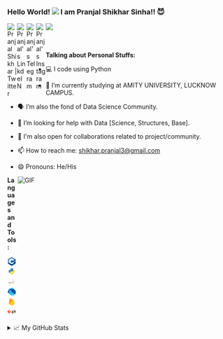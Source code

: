### Hello World! <img src="https://media.giphy.com/media/hvRJCLFzcasrR4ia7z/giphy.gif" width="25px"> I am **Pranjal Shikhar Sinha**!! 😈
<a href="https://twitter.com/pranjalshikhar">
  <img align="left" alt="Pranjal Shikhar | Twitter" width="22px" src="https://cdn.jsdelivr.net/npm/simple-icons@v3/icons/twitter.svg" />
</a>
<a href="https://www.linkedin.com/in/pranjalshikhar/">
  <img align="left" alt="Pranjal's LinkdeIN" width="22px" src="https://cdn.jsdelivr.net/npm/simple-icons@v3/icons/linkedin.svg" />
</a>
<a href="https://t.me/pollymorfism">
  <img align="left" alt="Pranjal's Telegram" width="22px" src="https://cdn.jsdelivr.net/npm/simple-icons@v3/icons/telegram.svg" />
</a>
<a href="https://www.instagram.com/pollymorfism/">
  <img align="left" alt="Pranjal's Instagram" width="22px" src="https://cdn.jsdelivr.net/npm/simple-icons@v3/icons/instagram.svg" />
</a>

![](https://visitor-badge.glitch.me/badge?page_id=pranjalshikhar.pranjalshikhar)

<br />

**Talking about Personal Stuffs:**
- :computer: I code using Python
- 🌱 I’m currently studying at AMITY UNIVERSITY, LUCKNOW CAMPUS.
- 🗣 I’m also the fond of Data Science Community.
- 🤔 I’m looking for help with Data [Science, Structures, Base].
- 👯 I'm also open for collaborations related to project/community.
- 📫 How to reach me: [shikhar.pranjal3@gmail.com](shikhar.pranjal3@gmail.com)
- 😄 Pronouns: He/His

  <img align="right" alt="GIF" src="https://github.com/abhisheknaiidu/abhisheknaiidu/blob/master/code.gif?raw=true" width="500" height="320" />
  
**Languages and Tools:**  

<code><img height="20" src="https://raw.githubusercontent.com/github/explore/80688e429a7d4ef2fca1e82350fe8e3517d3494d/topics/cpp/cpp.png"></code>
<code><img height="20" src="https://raw.githubusercontent.com/github/explore/80688e429a7d4ef2fca1e82350fe8e3517d3494d/topics/python/python.png"></code>
<code><img height="20" src="https://raw.githubusercontent.com/github/explore/80688e429a7d4ef2fca1e82350fe8e3517d3494d/topics/mysql/mysql.png"></code>
<code><img height="20" src="https://raw.githubusercontent.com/github/explore/80688e429a7d4ef2fca1e82350fe8e3517d3494d/topics/dart/dart.png"></code>
<code><img height="20" src="https://raw.githubusercontent.com/github/explore/80688e429a7d4ef2fca1e82350fe8e3517d3494d/topics/firebase/firebase.png"></code>
<code><img height="20" src="https://raw.githubusercontent.com/github/explore/80688e429a7d4ef2fca1e82350fe8e3517d3494d/topics/git/git.png"></code>


<details>
<summary>📈 My GitHub Stats</summary>

<p align="center"> <img src="https://github-readme-stats.vercel.app/api?username=pranjalshikhar&show_icons=true&theme=gotham" alt="pranjalshikhar" />

</details>



